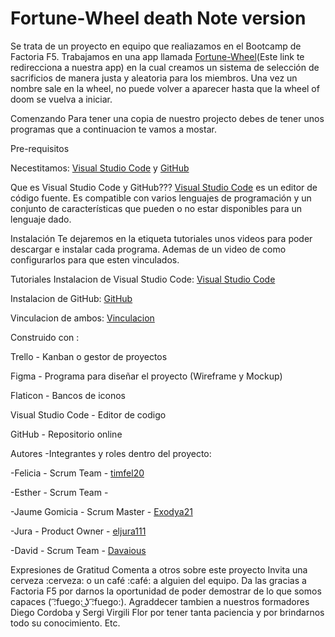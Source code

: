 # Fortune-Wheel death Note version

Se trata de un proyecto en equipo que realiazamos en el Bootcamp de Factoria F5. Trabajamos en una app llamada <a href="https://github.com/Fortune-Wheel-pinguin/FortuneWheelV2.0">Fortune-Wheel</a>(Este link te redirecciona a nuestra app) en la cual creamos un sistema de selección de sacrificios de manera justa y aleatoria para los miembros. Una vez un nombre sale en la wheel, no puede volver a aparecer hasta que la wheel of doom se vuelva a iniciar.

Comenzando
Para tener una copia de nuestro projecto debes de tener unos programas que a continuacion te vamos a mostar.

Pre-requisitos 

Necestitamos: <a href='https://code.visualstudio.com/'>Visual Studio Code</a> y <a href='https://github.com/'>GitHub</a>

Que es Visual Studio Code y GitHub???
<a href='https://code.visualstudio.com/'>Visual Studio Code</a> es un editor de código fuente. Es compatible con varios lenguajes de programación y un conjunto de características que pueden o no estar disponibles para un lenguaje dado.





Instalación
Te dejaremos en la etiqueta tutoriales unos videos para poder descargar e instalar cada programa. Ademas de un video de como configurarlos para que esten vinculados.

Tutoriales 
Instalacion de Visual Studio Code: <a href='https://code.visualstudio.com/'>Visual Studio Code</a>

Instalacion de GitHub: <a href='https://github.com/'>GitHub</a>

Vinculacion de ambos: <a href='https://www.youtube.com/watch?v=htstKtlFKeE'>Vinculacion</a>





Construido con :

Trello - Kanban o gestor de proyectos

Figma - Programa para diseñar el proyecto (Wireframe y Mockup)

Flaticon - Bancos de iconos

Visual Studio Code - Editor de codigo

GitHub - Repositorio online




Autores
-Integrantes y roles dentro del proyecto:

-Felicia - Scrum Team - <a href='https://github.com/timfel20'>timfel20</a>

-Esther - Scrum Team - 

-Jaume Gomicia - Scrum Master - <a href='https://github.com/Exodya21'>Exodya21</a>

-Jura - Product Owner - <a href='https://github.com/eljura111'>eljura111</a>

-David - Scrum Team - <a href='https://github.com/Davaious'>Davaious</a>

Expresiones de Gratitud
Comenta a otros sobre este proyecto
Invita una cerveza :cerveza: o un café :café: a alguien del equipo.
Da las gracias a Factoria F5 por darnos la oportunidad de poder demostrar de lo que somos capaces ( ͡:fuego: ͜ʖ ͡:fuego:).
Agraddecer tambien a nuestros formadores Diego Cordoba y Sergi Virgili Flor por tener tanta paciencia y por brindarnos todo su conocimiento.
Etc.